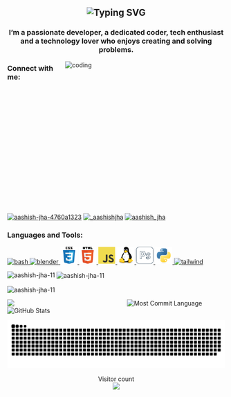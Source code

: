 <div align="center"><h2 style="text-align: center;">
  <img src="https://readme-typing-svg.herokuapp.com?font=Fira+Code&pause=1000&color=09F7D9&width=435&lines=%E0%A4%A8%E0%A4%AE%E0%A4%B8%E0%A5%8D%E0%A4%A4%E0%A5%87+(Namaste)%F0%9F%99%8F%2C+I'm+Aashish+Jha+" alt="Typing SVG" /></h2></div>
<!-- <h1 align="center">Hi 👋, I'm Aashish Jha</h1> -->
<h3 align="center">I’m a passionate developer, a dedicated coder, tech enthusiast and a technology lover who enjoys creating and solving problems.</h3>

<img align="right" alt="coding" width="370" height="350" src="https://steamuserimages-a.akamaihd.net/ugc/1631947648964785474/81CBA15178466DD47195A239232202E78987B714/?imw=637&imh=358&ima=fit&impolicy=Letterbox&imcolor=%23000000&letterbox=true">

<!-- <p align="left"> <img src="https://komarev.com/ghpvc/?username=aashish-jha-11&label=Profile%20views&color=0e75b6&style=flat" alt="aashish-jha-11" /> </p> -->

<h3 align="left">Connect with me:</h3>
<p align="left">
<a href="https://linkedin.com/in/aashish-jha-4760a1323" target="blank"><img align="center" src="https://raw.githubusercontent.com/rahuldkjain/github-profile-readme-generator/master/src/images/icons/Social/linked-in-alt.svg" alt="aashish-jha-4760a1323" height="30" width="40" /></a>
<a href="https://instagram.com/_aashishjha" target="blank"><img align="center" src="https://raw.githubusercontent.com/rahuldkjain/github-profile-readme-generator/master/src/images/icons/Social/instagram.svg" alt="_aashishjha" height="30" width="40" /></a>
<a href="https://codeforces.com/profile/aashish_jha" target="blank"><img align="center" src="https://raw.githubusercontent.com/rahuldkjain/github-profile-readme-generator/master/src/images/icons/Social/codeforces.svg" alt="aashish_jha" height="30" width="40" /></a>
</p>

<h3 align="left">Languages and Tools:</h3>
<p align="left"> <a href="https://www.gnu.org/software/bash/" target="_blank" rel="noreferrer"> <img src="https://www.vectorlogo.zone/logos/gnu_bash/gnu_bash-icon.svg" alt="bash" width="40" height="40"/> </a> <a href="https://www.blender.org/" target="_blank" rel="noreferrer"> <img src="https://download.blender.org/branding/community/blender_community_badge_white.svg" alt="blender" width="40" height="40"/> </a> <a href="https://www.w3schools.com/css/" target="_blank" rel="noreferrer"> <img src="https://raw.githubusercontent.com/devicons/devicon/master/icons/css3/css3-original-wordmark.svg" alt="css3" width="40" height="40"/> </a> <a href="https://www.w3.org/html/" target="_blank" rel="noreferrer"> <img src="https://raw.githubusercontent.com/devicons/devicon/master/icons/html5/html5-original-wordmark.svg" alt="html5" width="40" height="40"/> </a> <a href="https://developer.mozilla.org/en-US/docs/Web/JavaScript" target="_blank" rel="noreferrer"> <img src="https://raw.githubusercontent.com/devicons/devicon/master/icons/javascript/javascript-original.svg" alt="javascript" width="40" height="40"/> </a> <a href="https://www.linux.org/" target="_blank" rel="noreferrer"> <img src="https://raw.githubusercontent.com/devicons/devicon/master/icons/linux/linux-original.svg" alt="linux" width="40" height="40"/> </a> <a href="https://www.photoshop.com/en" target="_blank" rel="noreferrer"> <img src="https://raw.githubusercontent.com/devicons/devicon/master/icons/photoshop/photoshop-line.svg" alt="photoshop" width="40" height="40"/> </a> <a href="https://www.python.org" target="_blank" rel="noreferrer"> <img src="https://raw.githubusercontent.com/devicons/devicon/master/icons/python/python-original.svg" alt="python" width="40" height="40"/> </a> <a href="https://tailwindcss.com/" target="_blank" rel="noreferrer"> <img src="https://www.vectorlogo.zone/logos/tailwindcss/tailwindcss-icon.svg" alt="tailwind" width="40" height="40"/> </a> </p>

<p><img align="left" src="https://github-readme-stats.vercel.app/api/top-langs?username=aashish-jha-11&show_icons=true&locale=en&layout=compact" alt="aashish-jha-11" /></p>

<p>&nbsp;<img align="center" src="https://github-readme-stats.vercel.app/api?username=aashish-jha-11&show_icons=true&locale=en" alt="aashish-jha-11" /></p>

<p><img align="center" src="https://github-readme-streak-stats.herokuapp.com/?user=aashish-jha-11&" alt="aashish-jha-11" /></p>

 <div style="display: flex; justify-content: space-between;">
    <img src="https://github-profile-summary-cards.vercel.app/api/cards/repos-per-language?username=Aashish-Jha-11&theme=aura" width="45%" />
    <img src="https://github-profile-summary-cards.vercel.app/api/cards/most-commit-language?username=Aashish-Jha-11&theme=aura" alt="Most Commit Language" width="45%" />
</div>

<div style="display: flex; justify-content: space-between;">
    <img src="https://github-profile-summary-cards.vercel.app/api/cards/stats?username=Aashish-Jha-11&theme=aura" alt="GitHub Stats" width="45%" />
</div>


![snake gif](https://github.com/Aashish-Jha-11/Aashish-Jha-11/blob/output/github-snake-dark.svg)


<p align="center"> 
  Visitor count<br>
  <img src="https://profile-counter.glitch.me/Aashish-Jha-11/count.svg" />
</p>
